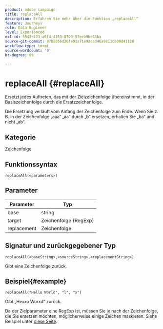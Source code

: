 ```yaml
---
product: adobe campaign
title: replaceAll
description: Erfahren Sie mehr über die Funktion „replaceAll“
feature: Journeys
role: Data Engineer
level: Experienced
exl-id: 5543e123-a5f4-4153-8709-97eeb9be83ba
source-git-commit: 87b8056d26fe91a71e92ca346a9811c609d41128
workflow-type: tm+mt
source-wordcount: '0'
ht-degree: 0%

---
```


# replaceAll {#replaceAll}

Ersetzt jedes Auftreten, das mit der Zielzeichenfolge übereinstimmt, in der Basiszeichenfolge durch die Ersatzzeichenfolge.

Die Ersetzung verläuft vom Anfang der Zeichenfolge zum Ende. Wenn Sie z. B. in der Zeichenfolge „aaa“ „aa“ durch „b“ ersetzen, erhalten Sie „ba“ und nicht „ab“.

## Kategorie

Zeichenfolge

## Funktionssyntax

`replaceAll(<parameters>)`

## Parameter

| Parameter | Typ |
|-----------|--------------|
| base | string |
| target | Zeichenfolge (RegExp) |
| replacement | Zeichenfolge |

## Signatur und zurückgegebener Typ

`replaceAll(<baseString>,<sourceString>,<replacementString>)`

Gibt eine Zeichenfolge zurück.

## Beispiel{#example}

`replaceAll("Hello World", "l", "x")`

Gibt „Hexxo Worxd“ zurück.

Da der Zielparameter eine RegExp ist, müssen Sie je nach der Zeichenfolge, die Sie ersetzen möchten, möglicherweise einige Zeichen maskieren. Siehe Beispiel unter [diese Seite](../functions/functionreplace.md#example_2).
